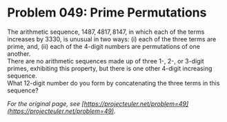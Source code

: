 # Problem 049: Prime Permutations
  
The arithmetic sequence, $1487, 4817, 8147$, in which each of the terms increases by $3330$, is unusual in two ways: (i) each of the three terms are prime, and, (ii) each of the $4$-digit numbers are permutations of one another.  
There are no arithmetic sequences made up of three $1$-, $2$-, or $3$-digit primes, exhibiting this property, but there is one other $4$-digit increasing sequence.  
What $12$-digit number do you form by concatenating the three terms in this sequence?  

*For the original page, see [https://projecteuler.net/problem=49](https://projecteuler.net/problem=49).*
